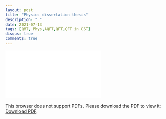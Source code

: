```yaml
---
layout: post
title: "Physics dissertation thesis"
description: " "
date: 2021-07-13
tags: [QMT, Phys,AQFT,QFT,QFT in CST]
disqus: true
comments: true
---
```


<object data="pdfs/Tesis_Fisica(1).pdf" type="application/pdf" width="1400px" height="1200px">
    <embed src="pdfs/Tesis_Fisica(1).pdf">
        <p>This browser does not support PDFs. Please download the PDF to view it: <a href="pdfs/Weak.pdf">Download PDF</a>.</p>
    </embed>
</object>
